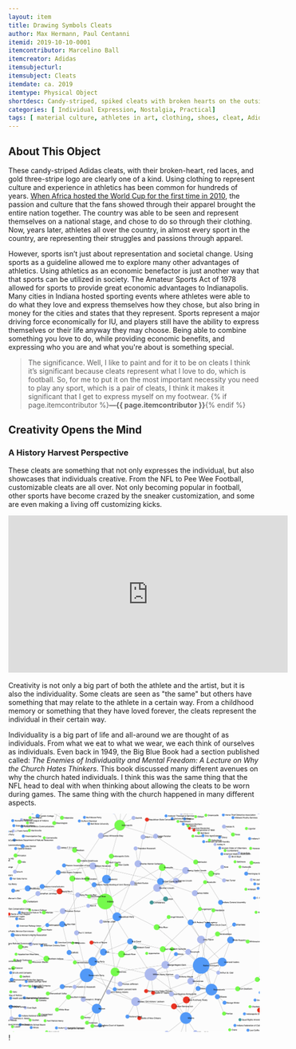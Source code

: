 ```yaml
---
layout: item
title: Drawing Symbols Cleats
author: Max Hermann, Paul Centanni
itemid: 2019-10-10-0001
itemcontributor: Marcelino Ball
itemcreator: Adidas 
itemsubjecturl: 
itemsubject: Cleats
itemdate: ca. 2019
itemtype: Physical Object
shortdesc: Candy-striped, spiked cleats with broken hearts on the outside painted in black. Adidas three-stripe logo has been painted gold.
categories: [ Individual Expression, Nostalgia, Practical]
tags: [ material culture, athletes in art, clothing, shoes, cleat, Adidas ]
---
```


## About This Object

These candy-striped Adidas cleats, with their broken-heart, red laces, and gold three-stripe logo are clearly one of a kind. Using clothing to represent culture and experience in athletics has been common for hundreds of years. [When Africa hosted the World Cup for the first time in 2010](http://www.jstor.org/stable/41407127), the passion and culture that the fans showed through their apparel brought the entire nation together. The country was able to be seen and represent themselves on a national stage, and chose to do so through their clothing. Now, years later, athletes all over the country, in almost every sport in the country, are representing their struggles and passions through apparel. 

However, sports isn’t just about representation and societal change. Using sports as a guideline allowed me to explore many other advantages of athletics. Using athletics as an economic benefactor is just another way that that sports can be utilized in society. The Amateur Sports Act of 1978 allowed for sports to provide great economic advantages to Indianapolis. Many cities in Indiana hosted sporting events where athletes were able to do what they love and express themselves how they chose, but also bring in money for the cities and states that they represent. Sports represent a major driving force economically for IU, and players still have the ability to express themselves or their life anyway they may choose. Being able to combine something you love to do, while providing economic benefits, and expressing who you are and what you're about  is something special. 

>The significance. Well, I like to paint and for it to be on cleats I think it’s significant because cleats represent what I love to do, which is football. So, for me to put it on the most important necessity you need to play any sport, which is a pair of cleats, I think it makes it significant that I get to express myself on my footwear. {% if page.itemcontributor %}**—{{ page.itemcontributor }}**{% endif %}

## Creativity Opens the Mind
### A History Harvest Perspective

These cleats are something that not only expresses the individual, but also showcases that individuals creative.  From the NFL to Pee Wee Football, customizable cleats are all over.  Not only becoming popular in football, other sports have become crazed by the sneaker customization, and some are even making a living off customizing kicks.

<iframe width="560" height="315" src="https://www.youtube.com/embed/ylcauBrLHgU" frameborder="0" allow="accelerometer; autoplay; encrypted-media; gyroscope; picture-in-picture" allowfullscreen></iframe>

Creativity is not only a big part of both the athlete and the artist, but it is also the individuality.  Some cleats are seen as "the same" but others have something that may relate to the athlete in a certain way.  From a childhood memory or something that they have loved forever, the cleats represent the individual in their certain way.  

Individuality is a big part of life and all-around we are thought of as individuals.  From what we eat to what we wear, we each think of ourselves as individuals.  Even back in 1949, the Big Blue Book had a section published called: *The Enemies of Individuality and Mental Freedom: A Lecture on Why the Church Hates Thinkers*.  This book discussed many different avenues on why the church hated individuals.  I think this was the same thing that the NFL head to deal with when thinking about allowing the cleats to be worn during games.  The same thing with the church happened in many different aspects.

![Indiana History Network](/assets/images/Networks.png)! 